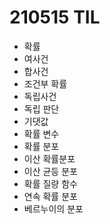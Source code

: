 # 210515 TIL
- 확률
- 여사건
- 합사건 
- 조건부 확률
- 독립사건
- 독립 판단
- 기댓값
- 확률 변수
- 확률 분포
- 이산 확률분포
- 이산 균등 분포
- 확률 질량 함수
- 연속 확률 분포
- 베르누이의 분포
